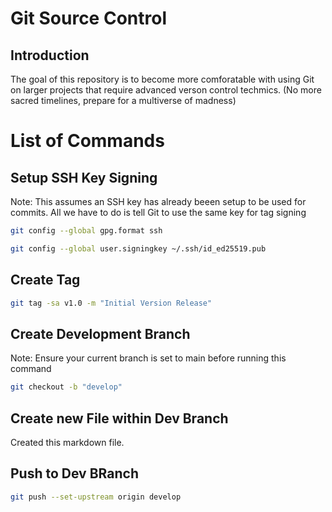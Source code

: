 # Git Source Control
## Introduction
The goal of this repository is to become more comforatable with using Git on larger projects that require advanced verson control techmics. (No more sacred timelines, prepare for a multiverse of madness)

# List of Commands

## Setup SSH Key Signing
Note: This assumes an SSH key has already beeen setup to be used for commits. All we have to do is tell Git to use the same key for tag signing

```bash
git config --global gpg.format ssh
```

```bash
git config --global user.signingkey ~/.ssh/id_ed25519.pub
```

## Create Tag
```bash
git tag -sa v1.0 -m "Initial Version Release"
```

## Create Development Branch
Note: Ensure your current branch is set to main before running this command
<!-- Add the command here to set current branch to main regardless -->

```bash
git checkout -b "develop"
```

## Create new File within Dev Branch
Created this markdown file.

## Push to Dev BRanch
```bash
git push --set-upstream origin develop
```